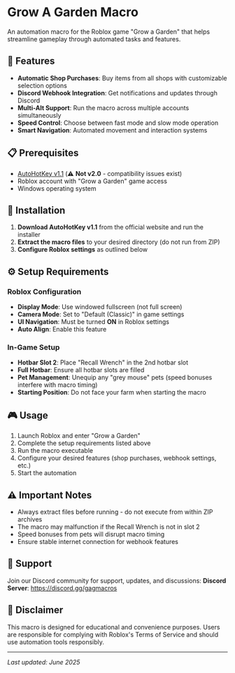 # Grow A Garden Macro

An automation macro for the Roblox game "Grow a Garden" that helps streamline gameplay through automated tasks and features.

## 🚀 Features

- **Automatic Shop Purchases**: Buy items from all shops with customizable selection options
- **Discord Webhook Integration**: Get notifications and updates through Discord
- **Multi-Alt Support**: Run the macro across multiple accounts simultaneously  
- **Speed Control**: Choose between fast mode and slow mode operation
- **Smart Navigation**: Automated movement and interaction systems

## 📋 Prerequisites

- [AutoHotKey v1.1](https://www.autohotkey.com/) (⚠️ **Not v2.0** - compatibility issues exist)
- Roblox account with "Grow a Garden" game access
- Windows operating system

## 🔧 Installation

1. **Download AutoHotKey v1.1** from the official website and run the installer
2. **Extract the macro files** to your desired directory (do not run from ZIP)
3. **Configure Roblox settings** as outlined below

## ⚙️ Setup Requirements

### Roblox Configuration
- **Display Mode**: Use windowed fullscreen (not full screen)
- **Camera Mode**: Set to "Default (Classic)" in game settings
- **UI Navigation**: Must be turned **ON** in Roblox settings
- **Auto Align**: Enable this feature

### In-Game Setup
- **Hotbar Slot 2**: Place "Recall Wrench" in the 2nd hotbar slot
- **Full Hotbar**: Ensure all hotbar slots are filled
- **Pet Management**: Unequip any "grey mouse" pets (speed bonuses interfere with macro timing)
- **Starting Position**: Do not face your farm when starting the macro

## 🎮 Usage

1. Launch Roblox and enter "Grow a Garden"
2. Complete the setup requirements listed above
3. Run the macro executable
4. Configure your desired features (shop purchases, webhook settings, etc.)
5. Start the automation

## ⚠️ Important Notes

- Always extract files before running - do not execute from within ZIP archives
- The macro may malfunction if the Recall Wrench is not in slot 2
- Speed bonuses from pets will disrupt macro timing
- Ensure stable internet connection for webhook features

## 💬 Support

Join our Discord community for support, updates, and discussions:
**Discord Server**: https://discord.gg/gagmacros

## 📝 Disclaimer

This macro is designed for educational and convenience purposes. Users are responsible for complying with Roblox's Terms of Service and should use automation tools responsibly.

---
*Last updated: June 2025*
